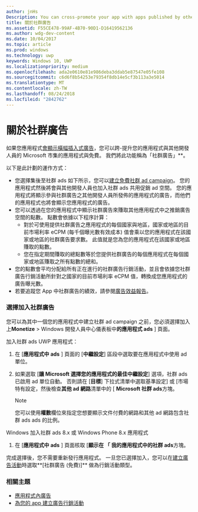 ```yaml
---
author: jnHs
Description: You can cross-promote your app with apps published by other developers. We call this feature community ads.
title: 關於社群廣告
ms.assetid: F55CE478-99AF-4B70-90D1-D16419562136
ms.author: wdg-dev-content
ms.date: 10/04/2017
ms.topic: article
ms.prod: windows
ms.technology: uwp
keywords: Windows 10, UWP
ms.localizationpriority: medium
ms.openlocfilehash: ada2e0610e81e986deba3ddab5e87547e05fe108
ms.sourcegitcommit: c6d6f8b54253e79354f8db14e5cf3b113a3e5014
ms.translationtype: MT
ms.contentlocale: zh-TW
ms.lasthandoff: 08/24/2018
ms.locfileid: "2842762"
---
```

# <a name="about-community-ads"></a>關於社群廣告

如果您應用程式[會顯示橫幅插入式廣告](../monetize/display-ads-in-your-app.md)，您可以跨-提升您的應用程式與其他開發人員的 Microsoft 市集的應用程式與免費。 我們將此功能稱為「社群廣告」**。  

以下是此計劃的運作方式：

* 您選擇集後至社群 ads 如下所示，您可以[建立免費社群 ad campaign](create-an-ad-campaign-for-your-app.md)。 您的應用程式然後將會與其他開發人員也加入社群 ads 共用促銷 ad 空間。 您的應用程式將顯示參與社群廣告之其他開發人員所發佈的應用程式的廣告，而他們的應用程式也將會顯示您應用程式的廣告。
* 您可以透過在您的應用程式中顯示社群廣告來賺取其他應用程式中之推銷廣告空間的點數。 點數會依據以下程序計算：
  * 對於可使用提供社群廣告之應用程式的每個國家與地區，國家或地區的目前市場利率 eCPM (每千個曝光數有效成本) 值會乘以您的應用程式在該國家或地區的社群廣告要求數。 此值就是您為您的應用程式在該國家或地區賺取的點數。
  * 您在指定期間賺取的總點數等於您提供社群廣告的每個應用程式在每個國家或地區賺取之所有點數的總和。
* 您的點數會平均分配給所有正在進行的社群廣告行銷活動，並且會依據您社群廣告行銷活動所針對之國家的目前市場利率 eCPM 值，轉換成您應用程式的廣告曝光數。
* 若要追蹤您 App 中社群廣告的績效，請參閱[廣告效益報告](advertising-performance-report.md)。

### <a name="opt-in-to-community-ads"></a>選擇加入社群廣告

您可以為其中一個您的應用程式中建立社群 ad campaign 之前，您必須選擇加入上**Monetize** &gt; Windows 開發人員中心儀表板中**的應用程式 ads** ] 頁面。

加入社群 ads UWP 應用程式：

1. 在 [**應用程式中 ads** ] 頁面的 [**中繼設定**] 區段中選取要在應用程式中使用 ad 單位。
2. 如果選取 [**讓 Microsoft 選擇您的應用程式的最佳中繼設定**] 選項，社群 ads 已啟用 ad 單位自動。 否則請在 [**目標**] 下拉式清單中選取基準設定] 或 [市場特有設定，然後檢查**其他 ad 網路**清單中的 [ **Microsoft 社群 ads**方塊。

    > [!NOTE]
    > 您可以使用**權數**欄位來指定您想要顯示文件付費的網路和其他 ad 網路包含社群 ads ads 的比例。

Windows 加入社群 ads 8.x 或 Windows Phone 8.x 應用程式

1. 在 [**應用程式中 ads** ] 頁面核取 [**顯示在 「 我的應用程式中的社群 ads**方塊。

完成選擇後，您不需要重新發行應用程式。 一旦您已選擇加入，您可以在[建立廣告活動](create-an-ad-campaign-for-your-app.md)時選取**\[社群廣告 (免費)\]** 做為行銷活動類型。

### <a name="related-topics"></a>相關主題

* [應用程式內廣告](in-app-ads.md)
* [為您的 app 建立廣告行銷活動](create-an-ad-campaign-for-your-app.md)

